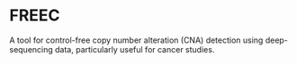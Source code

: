 # FREEC

A tool for control-free copy number alteration (CNA) detection using deep-sequencing data, particularly useful for cancer studies.
